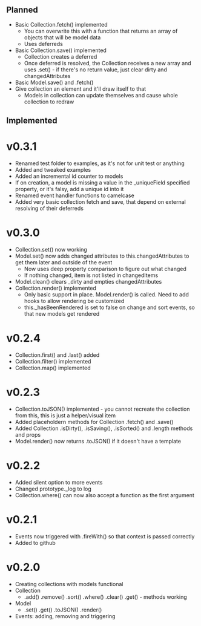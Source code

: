 ## Planned

* Basic Collection.fetch() implemented
	* You can overwrite this with a function that returns an array of objects that will be model data
	* Uses deferreds
* Basic Collection.save() implemented
	* Collection creates a deferred
	* Once deferred is resolved, the Collection receives a new array and uses .set() - if there's no return value, just clear dirty and changedAttributes
* Basic Model.save() and .fetch()
* Give collection an element and it'll draw itself to that
	* Models in collection can update themselves and cause whole collection to redraw

## Implemented

v0.3.1
======

* Renamed test folder to examples, as it's not for unit test or anything
* Added and tweaked examples
* Added an incremental id counter to models
* If on creation, a model is missing a value in the _uniqueField specified property, or it's falsy, add a unique id into it
* Renamed event handler functions to camelcase
* Added very basic collection fetch and save, that depend on external resolving of their deferreds

v0.3.0
======

* Collection.set() now working
* Model.set() now adds changed attributes to this.changedAttributes to get them later and outside of the event
	* Now uses deep property comparison to figure out what changed
	* If nothing changed, item is not listed in changedItems
* Model.clean() clears _dirty and empties changedAttributes
* Collection.render() implemented
	* Only basic support in place. Model.render() is called. Need to add hooks to allow rendering be customized
	* this._hasBeenRendered is set to false on change and sort events, so that new models get rendered

v0.2.4
======

* Collection.first() and .last() added
* Collection.filter() implemented
* Collection.map() implemented


v0.2.3
======

* Collection.toJSON() implemented - you cannot recreate the collection from this, this is just a helper/visual item
* Added placeholdern methods for Collection .fetch() and .save()
* Added Collection .isDirty(), .isSaving(), .isSorted() and .length methods and props
* Model.render() now returns .toJSON() if it doesn't have a template


v0.2.2
======

* Added silent option to more events
* Changed prototype._log to log
* Collection.where() can now also accept a function as the first argument


v0.2.1
======

* Events now triggered with .fireWith() so that context is passed correctly
* Added to github


v0.2.0
======

* Creating collections with models functional
* Collection
	* .add() .remove() .sort() .where() .clear() .get() - methods working
* Model
	* .set() .get() .toJSON() .render()
* Events: adding, removing and triggering
